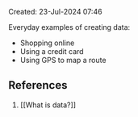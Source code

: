 Created: 23-Jul-2024 07:46

Everyday examples of creating data:
* Shopping online
* Using a credit card
* Using GPS to map a route
## References
1. [[What is data?]]
